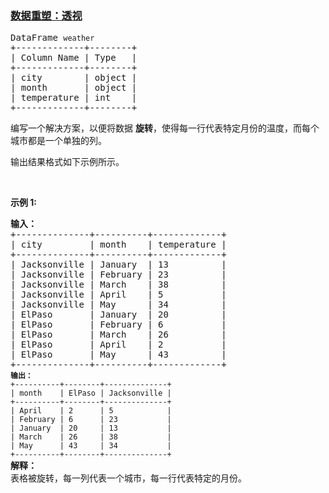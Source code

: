 ### [数据重塑：透视](https://leetcode-cn.com/problems/reshape-data-pivot)

<pre>
DataFrame <code>weather</code>
+-------------+--------+
| Column Name | Type   |
+-------------+--------+
| city        | object |
| month       | object |
| temperature | int    |
+-------------+--------+
</pre>

<p>编写一个解决方案，以便将数据&nbsp;<strong>旋转</strong>，使得每一行代表特定月份的温度，而每个城市都是一个单独的列。</p>

<p>输出结果格式如下示例所示。</p>

<p>&nbsp;</p>
<b>示例 1:</b>

<pre>
<b>输入：</b>
+--------------+----------+-------------+
| city         | month    | temperature |
+--------------+----------+-------------+
| Jacksonville | January  | 13          |
| Jacksonville | February | 23          |
| Jacksonville | March    | 38          |
| Jacksonville | April    | 5           |
| Jacksonville | May      | 34          |
| ElPaso       | January  | 20          |
| ElPaso       | February | 6           |
| ElPaso       | March    | 26          |
| ElPaso       | April    | 2           |
| ElPaso       | May      | 43          |
+--------------+----------+-------------+
<code><b>输出：</b>
+----------+--------+--------------+
| month    | ElPaso | Jacksonville |
+----------+--------+--------------+
| April    | 2      | 5            |
| February | 6      | 23           |
| January  | 20     | 13           |
| March    | 26     | 38           |
| May      | 43     | 34           |
+----------+--------+--------------+</code>
<strong>解释：
</strong>表格被旋转，每一列代表一个城市，每一行代表特定的月份。</pre>
